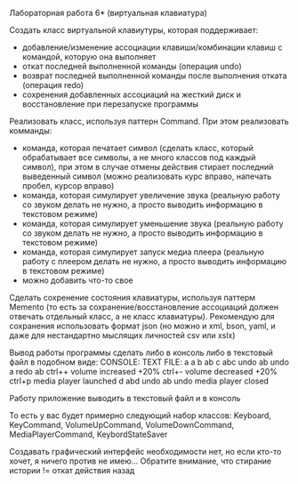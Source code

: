 Лабораторная работа 6* (виртуальная клавиатура)

Создать класс виртуальной клавиутуры, которая поддерживает:
- добавление/изменение ассоциации клавиши/комбинации клавиш с командой, которую она выполняет
- откат последней выполненной команды (операция undo)
- возврат последней выполненной команды после выполнения отката (операция redo)
- сохренения добавленных ассоциаций на жесткий диск и восстановление при перезапуске программы

Реализовать класс, используя паттерн Command. При этом реализовать комманды:
- команда, которая печатает символ (сделать класс, который обрабатывает все символы, а не много классов под каждый символ), при этом в случае отмены действия стирает последний выведенный символ 
(можно реализовать курс вправо, напечать пробел, курсор вправо)
- команда, которая симулирует увеличение звука (реальную работу со звуком делать не нужно, а просто выводить информацию в текстовом режиме)
- команда, которая симулирует уменьшение звука (реальную работу со звуком делать не нужно, а просто выводить информацию в текстовом режиме)
- команда, которая симулирует запуск медиа плеера (реальную работу с плеером делать не нужно, а просто выводить информацию в текстовом режиме)
- можно добавить что-то свое

Сделать сохренение состояния клавиатуры, используя паттерм Memento (то есть за сохранение/восстановление ассоциаций должен отвечать отдельный класс, а не класс клавиатуры).
Рекомендую для сохранения использовать формат json (но можно и xml, bson, yaml, и даже для нестандартно мыслящих личностей csv или xslx)

Вывод работы программы сделать либо в консоль либо в текстовый файл в подобном  виде:
CONSOLE:                                                    TEXT FILE:
a                                                           a
b                                                           ab
c                                                           abc
undo                                                        ab
undo                                                        a
redo                                                        ab
ctrl++                                                      volume increased +20%
ctrl+-                                                      volume decreased +20%
ctrl+p                                                      media player launched
d                                                           abd
undo                                                        ab
undo                                                        media player closed

Работу приложение выводить в текстовый файл и в консоль

То есть у вас будет примерно  следующий набор классов:
Keyboard, KeyCommand, VolumeUpCommand, VolumeDownCommand, MediaPlayerCommand, KeybordStateSaver

Создавать графический интерфейс необходимости нет, но если кто-то хочет, я ничего против не имею...
Обратите внимание, что стирание истории != откат действия назад